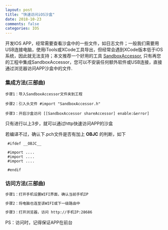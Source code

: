 ```yaml
---
layout: post
title: "快速访问iOS沙盒"
date: 2018-10-23
comments: false
categories: IOS
---
```


开发IOS APP，经常需要查看沙盒中的一些文件，如日志文件；一般我们需要用USB连接电脑，使用iTools或XCode工具导出，但经常会遇到XCode版本低于iOS系统，因此就无法支持；本文推荐一个好用的工具 [SandboxAccessor](https://github.com/smallmuou/SandboxAccessor), 只有再您的工程中集成SandboxAccessor，您可以不安装任何额外软件或USB连接，直接通过浏览器访问APP沙盒中的文件.

### 集成方法(三部曲)

```mdc
步骤1：导入SandboxAccessor文件夹到工程

步骤2：引入头文件 #import "SandboxAccessor.h"

步骤3：开启沙盒访问 [[SandboxAccessor shareAccessor] enable:&error]
```

只有进行以上3步，就可以通过http快速访问APP的沙盒

若编译不过，确认下.pch文件是否有加上 __OBJC__ 的判断，如下

```
 #ifdef __OBJC__

 #import ....
 #import ....
 #import ....

 #endif
```

### 访问方法(三部曲)

```bash
步骤1：打开手机设置WIFI界面，确认当前手机IP

步骤2：将电脑也连至该WIFI或下一级路由中

步骤3：打开浏览器，访问 http://手机IP:28686
```

PS：访问时，记得保证APP在前台
